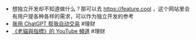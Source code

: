 - 想独立开发却不知道做什么？那可以去 https://feature.cool ，这个网站里会有用户提各种各样的需求，可以作为独立开发的参考
- [我用 ChatGPT 帮我自动交易](https://www.youtube.com/watch?v=hWb2_NEPebI) #理财
- [《老貓與指標》的 YouTube 頻道](https://www.youtube.com/@oldgrumpycat) #理财